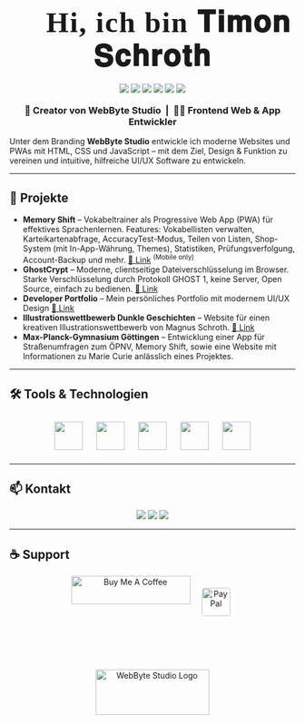 


<h1 align="center" style="font-family: 'Cormorant Garamond', serif; font-size: 3.2rem; font-weight: 900; letter-spacing: 2px; margin-top: 30px; margin-bottom: 0;">👋 Hi, ich bin <span style="font-family: 'Cormorant Garamond', serif; font-weight: 900; font-size: 3.2rem; letter-spacing: 2px;">𝐓𝐢𝐦𝐨𝐧 𝐒𝐜𝐡𝐫𝐨𝐭𝐡</span></h1>

<div align="center" style="margin: 18px 0 18px 0;">
  <a href="mailto:hey@timonschroth.de"><img src="https://img.shields.io/badge/Email-hey@timonschroth.de-D14836?style=for-the-badge&logo=gmail&logoColor=white"/></a>
  <a href="https://instagram.com/timon.sh"><img src="https://img.shields.io/badge/Instagram-timon.sh-E4405F?style=for-the-badge&logo=instagram&logoColor=white"/></a>
  <img src="https://img.shields.io/badge/HTML-222?style=for-the-badge&logo=html5&logoColor=E34F26"/>
  <img src="https://img.shields.io/badge/CSS-222?style=for-the-badge&logo=css3&logoColor=1572B6"/>
  <img src="https://img.shields.io/badge/JavaScript-222?style=for-the-badge&logo=javascript&logoColor=F7DF1E"/>
  <img src="https://img.shields.io/badge/Arch-222?style=for-the-badge&logo=arch-linux&logoColor=1793D1"/>
</div>

<h3 align="center" style="margin-top: 0;">🚀 Creator von WebByte Studio &nbsp;|&nbsp; 🧑‍💻 Frontend Web & App Entwickler</h3>


Unter dem Branding <b>WebByte Studio</b> entwickle ich moderne Websites und PWAs mit HTML, CSS und JavaScript – mit dem Ziel, Design & Funktion zu vereinen und intuitive, hilfreiche UI/UX Software zu entwickeln.

---

## 🚩 Projekte

<ul>
  <li><b>Memory Shift</b> – Vokabeltrainer als Progressive Web App (PWA) für effektives Sprachenlernen. Features: Vokabellisten verwalten, Karteikartenabfrage, AccuracyTest-Modus, Teilen von Listen, Shop-System (mit In-App-Währung, Themes), Statistiken, Prüfungsverfolgung, Account-Backup und mehr. <a href="https://memoryshift.app" target="_blank">🔗 Link</a> <sup>(Mobile only)</sup></li>
  <li><b>GhostCrypt</b> – Moderne, clientseitige Dateiverschlüsselung im Browser. Starke Verschlüsselung durch Protokoll GHOST 1, keine Server, Open Source, einfach zu bedienen. <a href="https://timonsh.github.io/ghostcrypt/" target="_blank">🔗 Link</a></li>
  <li><b>Developer Portfolio</b> – Mein persönliches Portfolio mit modernem UI/UX Design <a href="https://timonschroth.de" target="_blank">🔗 Link</a></li>
  <li><b>Illustrationswettbewerb Dunkle Geschichten</b> – Website für einen kreativen Illustrationswettbewerb von Magnus Schroth. <a href="https://dunkle-geschichten-ms.netlify.app/?ref=timonschroth" target="_blank">🔗 Link</a></li>
  <li><b>Max-Planck-Gymnasium Göttingen</b> – Entwicklung einer App für Straßenumfragen zum ÖPNV, Memory Shift, sowie eine Website mit Informationen zu Marie Curie anlässlich eines Projektes.</li>
</ul>

---

## 🛠️ Tools & Technologien

<div align="center">
  <img src="https://cdn.jsdelivr.net/gh/devicons/devicon/icons/html5/html5-original.svg" width="50" height="50" style="margin: 10px;">
  <img src="https://cdn.jsdelivr.net/gh/devicons/devicon/icons/css3/css3-original.svg" width="50" height="50" style="margin: 10px;">
  <img src="https://cdn.jsdelivr.net/gh/devicons/devicon/icons/javascript/javascript-original.svg" width="50" height="50" style="margin: 10px;">
  <img src="https://cdn.jsdelivr.net/gh/devicons/devicon/icons/linux/linux-original.svg" width="50" height="50" style="margin: 10px;">
  <img src="https://cdn.jsdelivr.net/gh/devicons/devicon/icons/archlinux/archlinux-original.svg" width="50" height="50" style="margin: 10px;">
</div>

---

## 📫 Kontakt

<div align="center">
  <a href="mailto:hey@timonschroth.de"><img src="https://img.shields.io/badge/Email-hey@timonschroth.de-D14836?style=for-the-badge&logo=gmail&logoColor=white"/></a>
  <a href="https://instagram.com/timon.sh"><img src="https://img.shields.io/badge/Instagram-timon.sh-E4405F?style=for-the-badge&logo=instagram&logoColor=white"/></a>
  <a href="https://discord.gg/53SverZQtV"><img src="https://img.shields.io/badge/Discord-53SverZQtV-5865F2?style=for-the-badge&logo=discord&logoColor=white"/></a>
</div>

---

## ☕ Support

<div align="center">
  <a href="https://www.buymeacoffee.com/timonschroth"><img src="https://cdn.buymeacoffee.com/buttons/v2/default-yellow.png" height="50" width="210" alt="Buy Me A Coffee" /></a>
  <a href="https://www.paypal.com/paypalme/heytimon" style="display:inline-block; vertical-align:middle; margin-left:10px;">
    <img src="https://play-lh.googleusercontent.com/xOKbvDt362x1uzW-nnggP-PgO9HM4L1vwBl5HgHFHy_n1X3mqeBtOSoIyNJzTS3rrj70=w240-h480-rw" height="50" alt="PayPal" style="background:#fff; padding:6px; border-radius:10px;"/>
  </a>
</div>

<br><br>
<div align="center" style="margin-top: 40px;">
  <img src="https://timonschroth.de/src/img/webbytestudio.svg" width="200" height="80" alt="WebByte Studio Logo">
</div>
